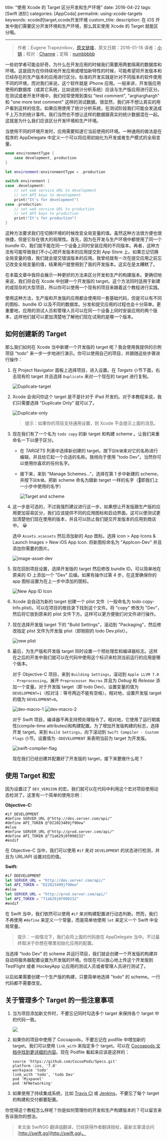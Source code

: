 title: "使用 Xcode 的 Target 区分开发和生产环境"
date: 2016-04-22
tags: [Swift 进阶]
categories: [AppCoda]
permalink: using-xcode-targets
keywords: xcode的target,xcode开发环境
custom_title: 
description: 在 iOS 开发中我们需要区分开发环境和生产环境，那么其实使用 Xcode 的 Target 就能区分哦。

---
> 作者：Eugene Trapeznikov，[原文链接](http://www.appcoda.com/using-xcode-targets/)，原文日期：2016-01-18
> 译者：[小锅](http://www.swiftyper.com)；校对：[Channe](http://www.jianshu.com/users/7a07113a6597/latest_articles)；定稿：[numbbbbb](http://numbbbbb.com/)
  







<!--此处开始正文-->

一些初学者可能会好奇，为什么在开发应用的时候我们需要用两套隔离的数据库和环境。这是因为在你持续地开发应用或增加新特性的时候，可能希望将开发版本和已经存在的生产版本的应用进行区分。标准的开发实践是针对不同版本的软件使用不同的环境，而对我们来说，这个软件就是 iPhone 应用。一般来讲，开发版应用使用的数据库（或其它系统，比如说统计分析系统）应该与生产版应用进行区分。在测试或者开发环境中，我们经常使用到类似 "test comment", "argharghargh" 和 "one more test comment" 这样的测试数据。很显然，我们并不想让真实的用户看到这样的信息。如果应用使用了统计分析系统，在测试阶段我们可能会发送成千上万次的统计事件。我们当然也不想让这样的数据跟真实的统计数据混在一起。这就是为什么我们应该区分开发环境和生产环境。

<!--more-->

当使用不同的环境开发时，应用需要知道它当前使用的环境。一种通用的做法是在程序的 AppDelegate 中定义一个可以将应用初始化为开发或者生产模式的全局变量。

```swift
enum environmentType {
    case development, production
}
 
let environment:environmentType = .production
 
switch environment {
case .development:
    // set web service URL to development
    // set API keys to development
    print("It's for development")
case .production:
    // set web service URL to production
    // set API keys to production
    print("It's for production")
}
```

这种方法要求我们在切换环境的时候改变全局变量的值。虽然这种方法很方便也很快捷，但是它存在很大的局限性。首先，因为在开发与生产环境中都使用了同一个 bundle ID，我们就不能在同一个设备上同时安装应用的不同版本。再者，这种方法有可能导致我们不小心把开发版本的应用提交到 App Store 上。如果忘记切换全局变量的值，我们就会提交错误版本的应用。我曾经就有一次在提交应用之前忘记改变全局变量的值，结果用户就使用到了我的开发版本。这实在是太糟糕了。

在本篇文章中我将会展示一种更好的方法来区分开发和生产的构建版本。更确切地来说，我们将会在 Xcode 中创建一个开发版的 target。这个方法同时适用于新建的或现存的大型项目，所以你可以使用一个现有的项目来跟着这个教程进行实践。

使用这种方法，生产版和开发版的应用都会使用同一套基础代码，但是可以有不同的图标、bundle ID 以及不同的数据库。分发和提交应用的过程也会十分简单。更重要地，应用的测试人员和管理人员可以在同一个设备上同时安装应用的两个版本，这样他们就可以更加清楚地了解他们现在试用的是哪一个版本。

## 如何创建新的 Target

那么我们如何在 Xcode 当中新建一个开发版的 target 呢？我会使用我提供的示例项目 "todo" 来一步一步地进行演示。你可以使用自己的项目，并跟随这些步骤进行操作：


1. 在 Project Navigator 面板上选择项目，进入设置。在 *Targets* 小节下面，右击现有的 target 并且选择 `Duplicate` 来对一个现在的 target 进行复制。

     ![Duplicate-target](http://www.appcoda.com/wp-content/uploads/2016/01/Duplicate-target.png)

2. Xcode 会询问你这个 target 是不是针对于 iPad 开发的。对于本教程来说，我们只需要选择 "Duplicate Only" 就可以了。

   ![Duplicate-only](http://www.appcoda.com/wp-content/uploads/2016/01/Duplicate-only.png) 

   >  提示：如果你的项目支持通用设置，则 Xcode 不会提示上面的消息。

3. 现在我们有了一个名为 `todo copy` 的新 target 和构建 scheme 。让我们来重命名一下以便于区分。

   * 在 *TARGETS* 列表中选择新创建的 target。按下`回车键`来对它的名称进行编辑，并且给它起一个合适的名称。我倾向于使用 "todo Dev"。当然你可以使用你喜欢的任何名字。

   * 接下来，来到 "Manage Schemes…"，选择在第 1 步中新建的 scheme，并按下`回车键`。把新 scheme 命名为跟新 target 一样的名字（即我们上一小步中使用的名字）

     ![Target and scheme](http://www.appcoda.com/wp-content/uploads/2016/01/Targetandscheme.png)

4. 这一步是可选的，不过我强烈建议进行这一步。如果想让开发版跟生产版的应用更加容易区分，我们应该提供不同的应用图标和启动界面。这可以使测试更加清楚他们现在使用的版本，并且可以防止我们提交开发版本的应用到商店中。 😀

   选中 `Assets.xcassets` 然后添加新的 App 图标。选择 icon > App Icons & Launch Images > New iOS App Icon. 将新图标命名为 "AppIcon-Dev" 并且添加你需要的图片。

   ![image-asset-dev](http://www.appcoda.com/wp-content/uploads/2016/01/image-asset-dev.jpg) 

5. 现在回到项目设置，选择开发版的 target 然后修改 bundle ID。可以简单地在原来的 ID 上添加一个 "Dev" 后缀。如果有操作过第 4 步，在这里确保你的 app 图标设置为在上一步中添加的图标。

   ![New App ID Icon](http://www.appcoda.com/wp-content/uploads/2016/01/NewAppIDIcon.png)

6. Xcode 会自动为新的 target 创建一个 plist 文件（一般命名为 todo copy-Info.plist)。可以在项目的根目录下找到这个文件。将 "copy" 修改为 "Dev"，然后将它放到原来的 plist 文件下方。这样可以更方便我们对文件进行操作。

7. 现在选择开发版 target 下的 "Build Settings"，滚动到 "Packaging"，然后修改指定 plist 文件为开发版 plist（即刚刚的 todo Dev.plist）。

	![new plist](http://www.appcoda.com/wp-content/uploads/2016/01/newplist.png)

8. 最后，为生产版和开发版 target 同时设置一个预处理宏和编译器标志。这样在之后的开发中我们就可以在代码中使用这个标识来检测当前运行的应用是哪个版本。
	
	对于 Objective-C 项目，来到 `Building Settings`，滚动到 `Apple LLVM 7.0 - Preprocessing`。展开 `Preprocessor Macros` 并且为 *Debug* 和 *Release* 添加一个变量。对于开发版 target（即 todo Dev)，设置变量的值为 `DEVELOPMENT=1`（校对注：等号两边不能有空格）。相对地，设置开发版 target 的值为 `DEVELOPMENT=0`。
	
	![dev-macro-1](http://www.appcoda.com/wp-content/uploads/2016/01/dev-macro-1-1.png)
	![dev-macro-2](http://www.appcoda.com/wp-content/uploads/2016/01/dev-macro-2-1.png)
	
	对于 Swift 项目，编译器不再支持预处理指令了。相对地，它使用了运行期属性(compile-time attributes)和构建配置。为了增加开发版构建的标志，选择开发 target。来到 `Build Settings`，向下滚动到 `Swift Compiler - Custom Flags` 小节。设置值为 `-DDEVELOPMENT` 来表明当前为 target 为开发版。
	
	![swift-compiler-flag](http://www.appcoda.com/wp-content/uploads/2016/01/swift-compiler-flag.png)
	
	现在我们已经创建并配置好了开发版的 target，接下来要做什么呢？
	
## 使用 Target 和宏

因为设置过了 `DEV_VERSION` 的宏，我们就可以在代码中利用这个宏对项目使用动态检测了。这里有一个简单的使用示例：

**Objective-C:**

```objc
#if DEVELOPMENT
#define SERVER_URL @"http://dev.server.com/api/"
#define API_TOKEN @"DI2023409jf90ew"
#else
#define SERVER_URL @"http://prod.server.com/api/"
#define API_TOKEN @"71a629j0f090232"
#endif
```

在 Objective-C 当中，我们可以使用 `#if` 来对 `DEVELOPMENT` 的状态进行检测，并且为 URL/API 设置对应的值。

**Swift:**

```swift
#if DDEVELOPMENT
let SERVER_URL = "http://dev.server.com/api/"
let API_TOKEN = "DI2023409jf90ew"
#else
let SERVER_URL = "http://prod.server.com/api/"
let API_TOKEN = "71a629j0f090232"
#endif
```

在 Swift 当中，我们依然可以使用 `#if` 来对构建配置进行动态判断。然而，我们不再使用 `#define` 来定义一个常量，而是简单地使用 `let` 来定义一个 Swift 中全局常量。

> 提示：一般情况下，我们会将上面的代码放在 AppDelegate 当中。不过最终取决于你想在哪里初始化应用的配置。

当选择 "todo Dev" 的 scheme 并运行项目，我们就会创建一个开发版的构建并自动将服务器配置设置为开发版的环境。你现在可以放心地上传这个开发版到 TestFlight 或者 HockeyApp 让应用的测试人员或者管理人员进行测试了。

以后如果需要创建一个生产版的构建，只要简单地选择 "todo" 的 scheme。一行代码都不需要改变。

## 关于管理多个 Target 的一些注意事项

1. 当为项目添加新文件时，不要忘记同时勾选多个 target  来保持各个 target 中的代码一致。

	![](http://www.appcoda.com/wp-content/uploads/2016/01/add-new-file.png)
	
2. 如果你的项目中使用了 Cocoapods，不要忘记在 podfile 中增加新的 target。我们可以使用 `link_with` 来指定多个 target。可以在 [Cocoapods 文档中找到更详细的内容](https://guides.cocoapods.org/)。现在 Podfile 看起来应该是这样的：

	```
	source 'https://github.com/CocoaPods/Specs.git'
	platform :ios, '7.0'
	workspace 'todo'
	link_with 'todo', 'todo Dev'
	pod 'Mixpanel'
	pod 'AFNetworking'
	```
	
3. 如果使用了持续集成系统，比如 [Travis CI](https://travis-ci.org/) 或 [Jenkins](https://jenkins-ci.org/)，不要忘了每个 target 的构建和交付都要配置。

你觉得这个教程怎么样呢？你是如何管理你的开发和生产构建版本的？可以留言来告诉我你的想法。
> 本文由 SwiftGG 翻译组翻译，已经获得作者翻译授权，最新文章请访问 [http://swift.gg](http://swift.gg)。